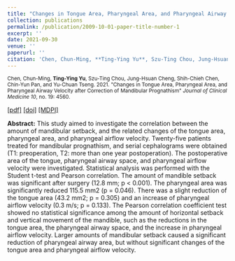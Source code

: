 ```yaml
---
title: "Changes in Tongue Area, Pharyngeal Area, and Pharyngeal Airway Velocity after Correction of Mandibular Prognathism"
collection: publications
permalink: /publication/2009-10-01-paper-title-number-1
excerpt: ''
date: 2021-09-30
venue: ''
paperurl: ''
citation: 'Chen, Chun-Ming, **Ting-Ying Yu**, Szu-Ting Chou, Jung-Hsuan Cheng, Shih-Chieh Chen, Chin-Yun Pan, and Yu-Chuan Tseng. 2021. "Changes in Tongue Area, Pharyngeal Area, and Pharyngeal Airway Velocity after Correction of Mandibular Prognathism" <i>Journal of Clinical Medicine 10</i>, no. 19: 4560.'
---
```


<sub>Chen, Chun-Ming, **Ting-Ying Yu**, Szu-Ting Chou, Jung-Hsuan Cheng, Shih-Chieh Chen, Chin-Yun Pan, and Yu-Chuan Tseng. 2021. "Changes in Tongue Area, Pharyngeal Area, and Pharyngeal Airway Velocity after Correction of Mandibular Prognathism" <i>Journal of Clinical Medicine 10</i>, no. 19: 4560. </sub> 

[[pdf]](https://www.mdpi.com/2077-0383/10/19/4560/pdf?version=1633009201) [[doi]](https://doi.org/10.3390/jcm10194560) [[MDPI]](https://www.mdpi.com/2077-0383/10/19/4560/htm)

**Abstract:** This study aimed to investigate the correlation between the amount of mandibular setback, and the related changes of the tongue area, pharyngeal area, and pharyngeal airflow velocity. Twenty-five patients treated for mandibular prognathism, and serial cephalograms were obtained (T1: preoperation, T2: more than one year postoperation). The postoperative area of the tongue, pharyngeal airway space, and pharyngeal airflow velocity were investigated. Statistical analysis was performed with the Student t-test and Pearson correlation. The amount of mandible setback was significant after surgery (12.8 mm; p < 0.001). The pharyngeal area was significantly reduced 115.5 mm2 (p = 0.046). There was a slight reduction of the tongue area (43.2 mm2; p = 0.305) and an increase of pharyngeal airflow velocity (0.3 m/s; p = 0.133). The Pearson correlation coefficient test showed no statistical significance among the amount of horizontal setback and vertical movement of the mandible, such as the reductions in the tongue area, the pharyngeal airway space, and the increase in pharyngeal airflow velocity. Larger amounts of mandibular setback caused a significant reduction of pharyngeal airway area, but without significant changes of the tongue area and pharyngeal airflow velocity.



<!-- <sub>Chen, Chun-Ming, **Ting-Ying Yu**, Szu-Ting Chou, Jung-Hsuan Cheng, Shih-Chieh Chen, Chin-Yun Pan, and Yu-Chuan Tseng. 2021. "Changes in Tongue Area, Pharyngeal Area, and Pharyngeal Airway Velocity after Correction of Mandibular Prognathism" <i>Journal of Clinical Medicine 10</i>, no. 19: 4560. </sub> -->

<!-- '09/30/2021' -->
